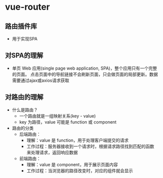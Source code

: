 # vue-router
## 路由插件库
- 用于实现SPA
## 对SPA的理解
- 单页 Web 应用(single page web application, SPA)，整个应用只有一个完整的页面。 点击页面中的导航链接不会刷新页面，只会做页面的局部更新。数据需要通过ajax或axios请求获取
## 对路由的理解
- 什么是路由？
    - 一个路由就是一组映射关系(key - value)
    - key 为路径，value 可能是 function 或 component
- 路由的分类
    - 后端路由：
	    - 理解：value 是 function，用于处理客户端提交的请求
	    - 工作过程：服务器接收到一个请求时，根据请求路径找到匹配的函数来处理请求，返回响应数据
    - 前端路由：
        - 理解：value 是 component，用于展示页面内容
        - 工作过程：当浏览器的路径改变时，对应的组件就会显示